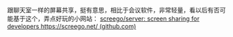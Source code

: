跟聊天室一样的屏幕共享，挺有意思，相比于会议软件，非常轻量，看以后有否可能基于这个，弄点好玩的小网站：
[screego/server: screen sharing for developers https://screego.net/ (github.com)](https://github.com/screego/server)
